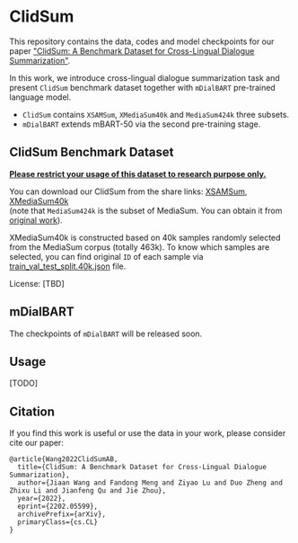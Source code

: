 # ClidSum
This repository contains the data, codes and model checkpoints for our paper ["ClidSum: A Benchmark Dataset for Cross-Lingual Dialogue Summarization"](https://arxiv.org/abs/2202.05599).   

In this work, we introduce cross-lingual dialogue summarization task and present `ClidSum` benchmark dataset together with `mDialBART` pre-trained language model.
- `ClidSum` contains `XSAMSum`, `XMediaSum40k` and `MediaSum424k` three subsets.    
- `mDialBART` extends mBART-50 via the second pre-training stage.    

## ClidSum Benchmark Dataset  
<ins>**Please restrict your usage of this dataset to research purpose only.**</ins>

You can download our ClidSum from the share links: [XSAMSum](https://drive.google.com/file/d/1zmKKF5xX1RJCk0x_cyKgrVzkQf5B5awy/view?usp=sharing), [XMediaSum40k](https://drive.google.com/file/d/1ETwdHFKEp-DZYLejHvoMp3CXn-kTsmoB/view?usp=sharing)   
(note that `MediaSum424k` is the subset of MediaSum. You can obtain it from [original work](https://github.com/zcgzcgzcg1/MediaSum/)). 

XMediaSum40k is constructed based on 40k samples randomly selected from the MediaSum corpus (totally 463k). To know which samples are selected, you can find original `ID` of each sample via [train_val_test_split.40k.json](https://drive.google.com/file/d/1gi5Q_P-ANxULualTtZITTJ8YDu6jNQAQ/view?usp=sharing) file.  

License: [TBD]

## mDialBART

The checkpoints of `mDialBART` will be released soon.

## Usage
[TODO]

## Citation
If you find this work is useful or use the data in your work, please consider cite our paper:
```
@article{Wang2022ClidSumAB,
  title={ClidSum: A Benchmark Dataset for Cross-Lingual Dialogue Summarization},
  author={Jiaan Wang and Fandong Meng and Ziyao Lu and Duo Zheng and Zhixu Li and Jianfeng Qu and Jie Zhou},
  year={2022},
  eprint={2202.05599},
  archivePrefix={arXiv},
  primaryClass={cs.CL}
}
```
